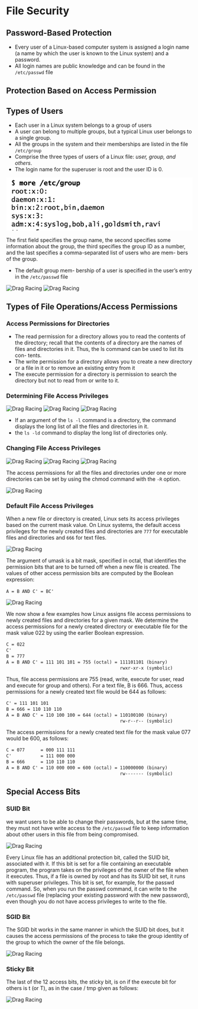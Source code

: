 # File Security

## Password-Based Protection

- Every user of a Linux-based computer system is assigned a login name (a name by which the user is known to the Linux system) and a password.
- All login names are public knowledge and can be found in the `/etc/passwd` file

## Protection Based on Access Permission

## Types of Users

- Each user in a Linux system belongs to a group of users
- A user can belong to multiple groups, but a typical Linux user belongs to a single group.
- All the groups in the system and their memberships are listed in the file `/etc/group`
- Comprise the three types of users of a Linux file: _user, group, and others_.
- The login name for the superuser is root and the user ID is 0.

![Drag Racing](https://github.com/frhan/study/blob/master/images/Linux-The-TextBook/5-1.png)

The first field specifies the group name, the second specifies some information about the group, the third specifies the group ID as a number, and the last specifies a comma-separated list of users who are mem- bers of the group.

- The default group mem- bership of a user is specified in the user’s entry in the `/etc/passwd` file

![Drag Racing](https://github.com/frhan/study/tree/master/images/Linux-The-TextBook/5-2.png)
![Drag Racing](https://github.com/frhan/study/tree/master/images/Linux-The-TextBook/5-3.png)

## Types of File Operations/Access Permissions

### Access Permissions for Directories

- The read permission for a directory allows you to read the contents of the directory; recall that the contents of a directory are the names of files and directories in it. Thus, the ls command can be used to list its con- tents.
- The write permission for a directory allows you to create a new directory or a file in it or to remove an existing entry from it
- The execute permission for a directory is permission to search the directory but not to read from or write to it.

### Determining File Access Privileges

![Drag Racing](https://github.com/frhan/study/tree/master/images/Linux-The-TextBook/5-4.png)
![Drag Racing](https://github.com/frhan/study/tree/master/images/Linux-The-TextBook/5-5.png)
![Drag Racing](https://github.com/frhan/study/tree/master/images/Linux-The-TextBook/5-6.png)

- If an argument of the `ls -l` command is a directory, the command displays the long list of all the files and directories in it.
- the `ls -ld` command to display the long list of directories only.

### Changing File Access Privileges

![Drag Racing](https://github.com/frhan/study/tree/master/images/Linux-The-TextBook/5-7.png)
![Drag Racing](https://github.com/frhan/study/tree/master/images/Linux-The-TextBook/5-8.png)
![Drag Racing](https://github.com/frhan/study/tree/master/images/Linux-The-TextBook/5-9.png)

The access permissions for all the files and directories under one or more directories can be set by using the chmod command with the `-R` option.

![Drag Racing](https://github.com/frhan/study/tree/master/images/Linux-The-TextBook/5-10.png)

### Default File Access Privileges

When a new file or directory is created, Linux sets its access privileges based on the current mask value. On Linux systems, the default access privileges for the newly created files and directories are `777` for executable files and directories and `666` for text files.

![Drag Racing](https://github.com/frhan/study/tree/master/images/Linux-The-TextBook/5-11.png)

The argument of umask is a bit mask, specified in octal, that identifies the permission bits that are to be turned off when a new file is created. The values of other access permission bits are computed by the Boolean expression:

`A = B AND C' = BC'`

![Drag Racing](https://github.com/frhan/study/tree/master/images/Linux-The-TextBook/5-12.png)

We now show a few examples how Linux assigns file access permissions to newly created files and directories for a given mask. We determine the access permissions for a newly created directory or executable file for the mask value 022 by using the earlier Boolean expression.

```
C = 022
C'
B = 777
A = B AND C' = 111 101 101 = 755 (octal) = 111101101 (binary)
                                           rwxr-xr-x (symbolic)
```

Thus, file access permissions are 755 (read, write, execute for user, read and execute for group and others). For a text file, B is 666. Thus, access permissions for a newly created text file would be 644 as follows:

```
C' = 111 101 101
B = 666 = 110 110 110
A = B AND C' = 110 100 100 = 644 (octal) = 110100100 (binary)
                                           rw-r--r-- (symbolic)
```

The access permissions for a newly created text file for the mask value 077 would be 600, as follows:

```
C = 077      = 000 111 111
C'           = 111 000 000
B = 666      = 110 110 110
A = B AND C' = 110 000 000 = 600 (octal) = 110000000 (binary)
                                           rw------- (symbolic)
```

## Special Access Bits

### SUID Bit

we want users to be able to change their passwords, but at the same time, they must not have write access to the `/etc/passwd` file to keep information about other users in this file from being compromised.

![Drag Racing](https://github.com/frhan/study/tree/master/images/Linux-The-TextBook/5-13.png)

Every Linux file has an additional protection bit, called the SUID bit, associated with it. If this bit is set for a file containing an executable program, the program takes on the privileges of the owner of the file when it executes. Thus, if a file is owned by root and has its SUID bit set, it runs with superuser privileges. This bit is set, for example, for the passwd command. So, when you run the passwd command, it can write to the `/etc/passwd` file (replacing your existing password with the new password), even though you do not have access privileges to write to the file.

### SGID Bit

The SGID bit works in the same manner in which the SUID bit does, but it causes the access permissions of the process to take the group identity of the group to which the owner of the file belongs.

![Drag Racing](https://github.com/frhan/study/blob/master/_now/Linux-The-TextBook/Images/5-14.png)

### Sticky Bit

The last of the 12 access bits, the sticky bit, is on if the execute bit for others is t (or T), as in the case / tmp given as follows:

![Drag Racing](https://github.com/frhan/study/blob/master/_now/Linux-The-TextBook/Images/5-15.png)
